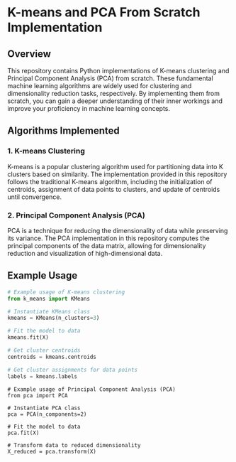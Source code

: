 # K-means and PCA From Scratch Implementation

## Overview

This repository contains Python implementations of K-means clustering and Principal Component Analysis (PCA) from scratch. These fundamental machine learning algorithms are widely used for clustering and dimensionality reduction tasks, respectively. By implementing them from scratch, you can gain a deeper understanding of their inner workings and improve your proficiency in machine learning concepts.

## Algorithms Implemented

### 1. K-means Clustering

K-means is a popular clustering algorithm used for partitioning data into K clusters based on similarity. The implementation provided in this repository follows the traditional K-means algorithm, including the initialization of centroids, assignment of data points to clusters, and update of centroids until convergence.

### 2. Principal Component Analysis (PCA)

PCA is a technique for reducing the dimensionality of data while preserving its variance. The PCA implementation in this repository computes the principal components of the data matrix, allowing for dimensionality reduction and visualization of high-dimensional data.

## Example Usage

```python
# Example usage of K-means clustering
from k_means import KMeans

# Instantiate KMeans class
kmeans = KMeans(n_clusters=3)

# Fit the model to data
kmeans.fit(X)

# Get cluster centroids
centroids = kmeans.centroids

# Get cluster assignments for data points
labels = kmeans.labels
```
```
# Example usage of Principal Component Analysis (PCA)
from pca import PCA

# Instantiate PCA class
pca = PCA(n_components=2)

# Fit the model to data
pca.fit(X)

# Transform data to reduced dimensionality
X_reduced = pca.transform(X)
```
